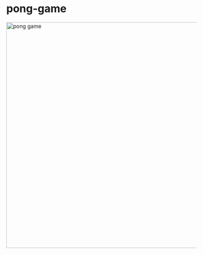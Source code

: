 # pong-game
<img width="599" alt="pong game" src="https://user-images.githubusercontent.com/89553093/151708829-706ee89e-3766-4927-99f7-6b60c16fe85c.png">
